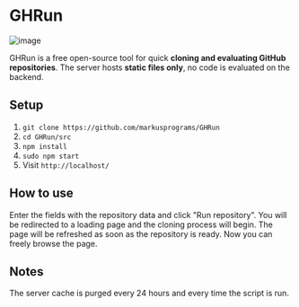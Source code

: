 # GHRun
![image](/intro/screenshot.png)

GHRun is a free open-source tool for quick **cloning and evaluating GitHub repositories**. 
The server hosts **static files only**, no code is evaluated on the backend. 

## Setup
1. `git clone https://github.com/markusprograms/GHRun`
2. `cd GHRun/src`
3. `npm install`
4. `sudo npm start`
5. Visit `http://localhost/`

## How to use
Enter the fields with the repository data and click "Run repository". You will be redirected to a loading page and the cloning process will begin. 
The page will be refreshed as soon as the repository is ready. Now you can freely browse the page. 

## Notes
The server cache is purged every 24 hours and every time the script is run. 
